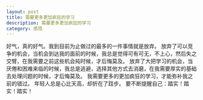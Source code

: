 ```yaml
---
layout: post
title: 需要更多更加疯狂的学习
description: 需要更多更加疯狂的学习
category: 感悟
---
```

好气，真的好气。我到目前为止做过的最多的一件事情就是放弃。
放弃了可以竞争的机会，当机会到达我的面前的时候，我总是觉得可有可无，不上心，然后失之交臂，在我需要之前这些机会扽时候，才后悔莫及。
放弃了大把学习的机会，当厌倦和困难来临的时候，我总是逃避，选择其他方式去消磨，在我需要厚实的基础去处理问题的时候，才后悔莫及。
我需要更多的更加疯狂的学习，才能弥补我之前的错过。
年轻人总是心比天高，却折在了跬步。
要不断提醒自己：踏实！踏实！踏实！
